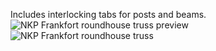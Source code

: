 Includes interlocking tabs for posts and beams.
![NKP Frankfort roundhouse truss preview](https://github.com/user-attachments/assets/215b814a-4628-4571-a7dc-564404666e7d)
![NKP Frankfort roundhouse truss](https://github.com/user-attachments/assets/a3b962a0-2040-41d1-8aa7-36f28c1d0cfa)
